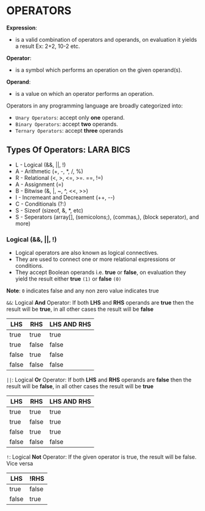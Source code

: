 # OPERATORS

**Expression**:
 - is a valid combination of operators and operands, on evaluation it yields a result
 Ex: 2+2, 10-2 etc.

**Operator**:
 - is a symbol which performs an operation on the given operand(s).

**Operand**:
 - is a value on which an operator performs an operation.

Operators in any programming language are broadly categorized into:

- `Unary Operators`: accept only **one** operand.
- `Binary Operators`: accept **two** operands.
- `Ternary Operators`: accept **three** operands

## Types Of Operators: **LARA BICS**

- L - Logical (&&, ||, !)
- A - Arithmetic (+, -, *, /, %)
- R - Relational (<, >, <=, >=. ==, !=)
- A - Assignment (=)
- B - Bitwise (&, |, ~, ^, <<, >>)
- I - Incremeant and Decreament (++, --)
- C - Conditionals (?:)
- S - Sizeof (sizeof, &, *, etc)
- S - Seperators (array[], (semicolons;), (commas,), (block seperator), and more)

### **Logical (&&, ||, !)**

- Logical operators are also known as logical connectives.
- They are used to connect one or more
relational expressions or conditions.
- They accept Boolean operands i.e. **true** or **false**, on evaluation they yield the result either **true** `(1)` or **false** `(0)`

**Note**: `0` indicates false and any non zero value indicates true

`&&`: Logical **And** Operator:
If both **LHS** and **RHS** operands are **true** then the result will be **true**, in all other cases the result will be
**false**

| **LHS**   |  **RHS**  |  **LHS AND RHS**  |
| --------- | --------- | ------------------|
|   true    |   true    |  		true        |
| 	true 	| 	false 	|    	false  		|
|   false   |   true    |  		false       |
|   false   |   false   |  		false       |


`||`: Logical **Or** Operator:
If both **LHS** and **RHS** operands are **false** then the result will be **false**, in all other cases the result will be
**true**

| **LHS**   |  **RHS**  |  **LHS AND RHS**  |
| --------- | --------- | ------------------|
|   true    |   true    |  		true        |
| 	true 	| 	false 	|    	true  		|
|   false   |   true    |  		true        |
|   false   |   false   |  		false       | 

`!`: Logical **Not** Operator:
 If the given operator is true, the result will be false. Vice versa

| **LHS**   |  !**RHS** |
| --------- | --------- |
|   true    |   false   |
|   false   |   true    |
